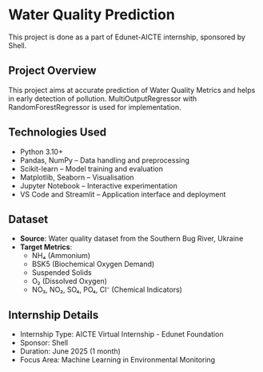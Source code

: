 # Water Quality Prediction
This project is done as a part of Edunet-AICTE internship, sponsored by Shell. 

## Project Overview

This project aims at accurate prediction of Water Quality Metrics and helps in early detection of pollution. MultiOutputRegressor with RandomForestRegressor is used for implementation.

## Technologies Used

- Python 3.10+
- Pandas, NumPy – Data handling and preprocessing
- Scikit-learn – Model training and evaluation
- Matplotlib, Seaborn – Visualisation
- Jupyter Notebook – Interactive experimentation
- VS Code and Streamlit – Application interface and deployment

## Dataset

- **Source**: Water quality dataset from the Southern Bug River, Ukraine
- **Target Metrics**:
  - NH₄ (Ammonium)
  - BSK5 (Biochemical Oxygen Demand)
  - Suspended Solids
  - O₂ (Dissolved Oxygen)
  - NO₃, NO₂, SO₄, PO₄, Cl⁻ (Chemical Indicators)

## Internship Details

- Internship Type: AICTE Virtual Internship - Edunet Foundation
- Sponsor: Shell
- Duration: June 2025 (1 month)
- Focus Area: Machine Learning in Environmental Monitoring
